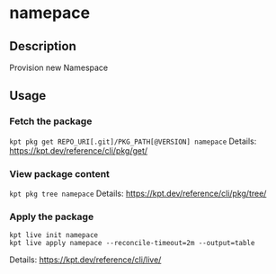 # namepace

## Description
Provision new Namespace

## Usage

### Fetch the package
`kpt pkg get REPO_URI[.git]/PKG_PATH[@VERSION] namepace`
Details: https://kpt.dev/reference/cli/pkg/get/

### View package content
`kpt pkg tree namepace`
Details: https://kpt.dev/reference/cli/pkg/tree/

### Apply the package
```
kpt live init namepace
kpt live apply namepace --reconcile-timeout=2m --output=table
```
Details: https://kpt.dev/reference/cli/live/
